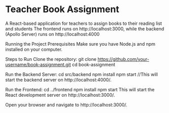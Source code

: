 # Teacher Book Assignment

A React-based application for teachers to assign books to their reading list and students
The frontend runs on http://localhost:3000, while the backend (Apollo Server) runs on http://localhost:4000

Running the Project
Prerequisites
Make sure you have Node.js and npm installed on your computer.

Steps to Run
Clone the repository:
git clone https://github.com/your-username/book-assignment.git
cd book-assignment

Run the Backend Server:
cd src/backend
npm install
npm start
//This will start the backend server on http://localhost:4000/.

Run the Frontend:
cd ../frontend
npm install
npm start
This will start the React development server on http://localhost:3000/.

Open your browser and navigate to http://localhost:3000/.
